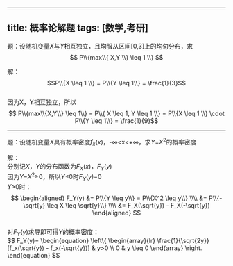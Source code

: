 -----
title: 概率论解题
tags: [数学,考研]
-----

题：设随机变量*X*与*Y*相互独立，且均服从区间[0,3]上的均匀分布，求$$ P\\{max\\{ X,Y \\} \leq 1 \\} $$

解：  
$$P\\{X \leq 1 \\} = P\\{Y \leq 1\\} = \frac{1}{3}$$  
因为X，Y相互独立，所以$$ P\\{max\\{X,Y\\} \leq 1\\}
= P\\{ X \leq 1, Y \leq 1 \\}
= P\\{X \leq 1 \\} \cdot P\\{Y \leq 1\\}
= \frac{1}{9}$$


---

题：设随机变量*X*具有概率密度*f<sub>x</sub>*(*x*)，-∞<x<+∞，求*Y*=*X*<sup>2</sup>的概率密度

解：  
分别记*X*，*Y*的分布函数为*F<sub>X</sub>*(*x*)，*F<sub>Y</sub>*(*y*)  
因为*Y*=*X*<sup>2</sup>≥0，所以*Y*≤0时*F<sub>Y</sub>*(*y*)=0  
*Y*>0时：  
$$
\begin{aligned}
F_Y(y) &= P\\{Y \leq y\\} = P\\{X^2 \leq y\\} \\\\
&= P\\{-\sqrt{y} \leq X \leq \sqrt{y}\\} \\\\
&= F_X(\sqrt{y}) - F_X(-\sqrt{y})
\end{aligned}
$$  
对*F<sub>Y</sub>*(*y*)求导即可得*Y*的概率密度：  
$$
F_Y(y)=
\begin{equation}
\left\\{
  \begin{array}{lr}
    \frac{1}{\sqrt{2y}}[f_x(\sqrt{y}) - f_x(-\sqrt{y})] & y>0 \\\\
    0 & y \leq 0
  \end{array}
\right.
\end{equation}
$$

